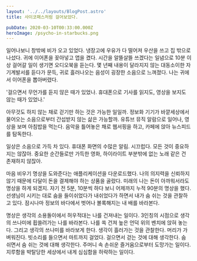 ```yaml
---
layout: '../../layouts/BlogPost.astro'
title: 사이코패스처럼 걸어보았다.

pubDate: 2020-03-10T00:33:00.000Z
heroImage: /psycho-in-starbucks.png
---
```


일어나보니 창밖에 비가 오고 있었다. 냉장고에 우유가 다 떨어져 우산을 쓰고 집 밖으로 나섰다. 귀에 이어폰을 꽂아넣고 앱을 켰다. 시간을 알뜰살뜰 쓰겠다는 일념으로 10분 이상 걸어갈 일이 생기면 오디오북을 듣는다. 몇 년째 내용이 달라지지 않는 대동소이한 자기계발서를 듣다가 문득, 귀로 흘러나오는 음성이 굉장한 소음으로 느껴졌다. 나는 귀에서 이어폰을 뽑아버렸다.

'걸으면서 무언가를 듣지 않은 때가 있었나. 휴대폰으로 기사를 읽지도, 영상을 보지도 않는 때가 있었나.'

아무것도 하지 않는 채로 걷기만 하는 것은 가능한 일일까. 정보화 기기가 바깥세상에서 물어오는 소음으로부터 간섭받지 않는 삶은 가능할까. 유튜브 뮤직 알람으로 일어나, 영상을 보며 아침밥을 먹는다. 음악을 틀어놓은 채로 웹서핑을 하고, 카페에 앉아 뉴스피드를 탐독한다.

일상은 소음으로 가득 차 있다. 휴대폰 화면의 수많은 알림. 시끄럽다. 모든 것이 중요하지는 않잖아. 중요한 순간들로만 가득한 영화, 하이라이트 부분밖에 없는 노래 같은 건 존재하지 않잖아.

마음 비우기 명상을 도와준다는 애플리케이션을 다운로드했다. 나의 의지력을 신뢰하지 않기 때문에 다달이 돈을 결제해야 하는 상품을 골랐다. 미래의 나는 돈이 아까워서라도 명상을 하게 되겠지. 자기 전 5분, 10분씩 하다 보니 어제까지 누적 90분의 명상을 했다. 선생님이 시키는 대로 숨을 들이쉬었다가 내쉬었다가 하면서 내가 숨 쉬는 것을 관찰하고 있다. 잠시나마 정보의 바다에서 벗어나 볼록해지는 내 배를 바라본다.

명상은 생각의 소용돌이에서 허우적대는 나를 건져내는 일이다. 3인칭의 시점으로 생각의 쓰나미에 휩쓸려가는 나를 바라본다. 나를 쏙 건져 높은 언덕 위의 벤치에 앉혀 놓는다. 그리고 생각의 쓰나미를 바라보게 한다. 생각이 흘러가는 것을 관찰한다. 머리가 가벼워진다.
빗소리를 들으면서 마트까지 걸었다. 걸으면서 걷는 것에 대해 생각한다. 숨 쉬면서 숨 쉬는 것에 대해 생각한다. 주머니 속 손쉬운 즐거움으로부터 도망가는 일이다. 지루함을 박탈당한 세상에서 내게 심심함을 허락하는 일이다.